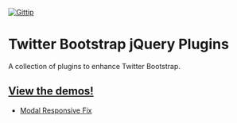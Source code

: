 [![Gittip](http://badgr.co/gittip/niftylettuce.png)](https://www.gittip.com/niftylettuce/)

# Twitter Bootstrap jQuery Plugins

A collection of plugins to enhance Twitter Bootstrap.

## [View the demos!][1]

* [Modal Responsive Fix](https://github.com/niftylettuce/twitter-bootstrap-jquery-plugins/tree/master/modal-responsive-fix)

[1]: http://niftylettuce.github.com/twitter-bootstrap-jquery-plugins
